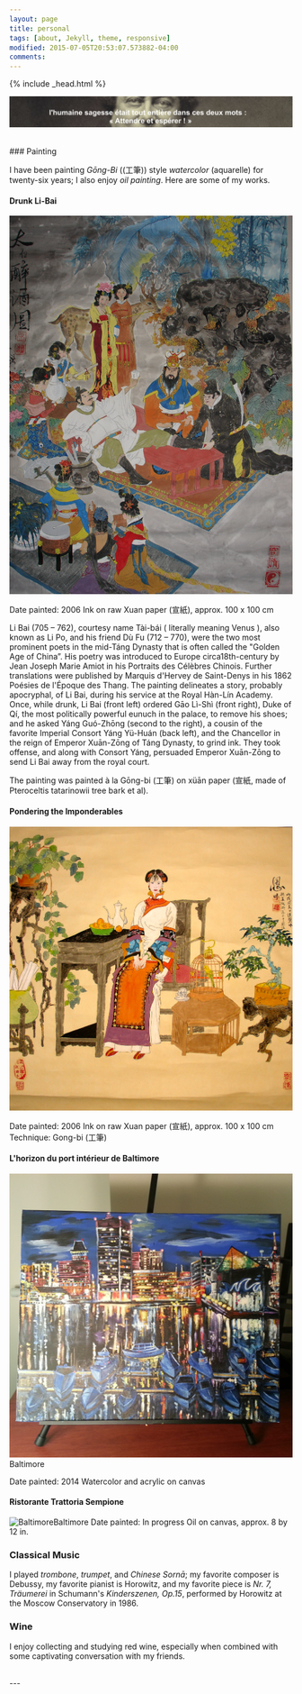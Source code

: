```yaml
---
layout: page
title: personal
tags: [about, Jekyll, theme, responsive]
modified: 2015-07-05T20:53:07.573882-04:00
comments: 
---
```

{% include _head.html %}

![x](/images/Dumas.jpg)

<br />
### Painting

I have been painting *Gōng-Bi* ((工筆)) style *watercolor* (aquarelle) for twenty-six years; I also enjoy *oil painting*. Here are some of my works.

#### Drunk Li-Bai

![Drunk Li-Bai](/images/Taibai.jpg)

Date painted: 2006
Ink on raw Xuan paper (宣紙), approx. 100 x 100 cm

Li Bai (705 – 762), courtesy name Tài-bái ( literally meaning Venus ), also known as Li Po, and his friend Dù Fu (712 – 770), were the two most prominent poets in the mid-Táng Dynasty that is often called the "Golden Age of China”. His poetry was introduced to Europe circa18th-century by Jean Joseph Marie Amiot in his Portraits des Célèbres Chinois. Further translations were published by Marquis d'Hervey de Saint-Denys in his 1862 Poésies de l'Époque des Thang. The painting delineates a story, probably apocryphal, of Li Bai, during his service at the Royal Hàn-Lín Academy. Once, while drunk, Li Bai (front left) ordered Gāo Lì-Shì (front right), Duke of Qí, the most politically powerful eunuch in the palace, to remove his shoes; and he asked Yáng Guó-Zhōng (second to the right), a cousin of the favorite Imperial Consort Yáng Yü-Huán (back left), and the Chancellor in the reign of Emperor Xuān-Zōng of Táng Dynasty, to grind ink. They took offense, and along with Consort Yáng, persuaded Emperor Xuān-Zōng to send Li Bai away from the royal court.

The painting was painted à la Gōng-bi (工筆) on xüān paper (宣紙, made of Pteroceltis tatarinowii tree bark et al).
  
  
#### Pondering the Imponderables

![ Pondering the Imponderables](/images/Pondering_the_Imponderables.jpg)

Date painted: 2006
Ink on raw Xuan paper (宣紙), approx. 100 x 100 cm
Technique: Gong-bi (工筆)


#### L'horizon du port intérieur de Baltimore
![Baltimore](/images/Baltimore.jpg)Baltimore

Date painted: 2014
Watercolor and acrylic on canvas

#### Ristorante Trattoria Sempione 
![Baltimore](/images/Venice.jpg)Baltimore
Date painted: In progress
Oil on canvas, approx. 8 by 12 in.


### Classical Music
 I played *trombone*, *trumpet*, and *Chinese Sornā*; my favorite composer is Debussy, my favorite pianist is Horowitz, and my favorite piece is *Nr. 7, Träumerei* in Schumann's *Kinderszenen, Op.15*, performed by Horowitz at the Moscow Conservatory in 1986.

 
### Wine
I enjoy collecting and studying red wine, especially when combined with some captivating conversation with my friends.

<br />
---